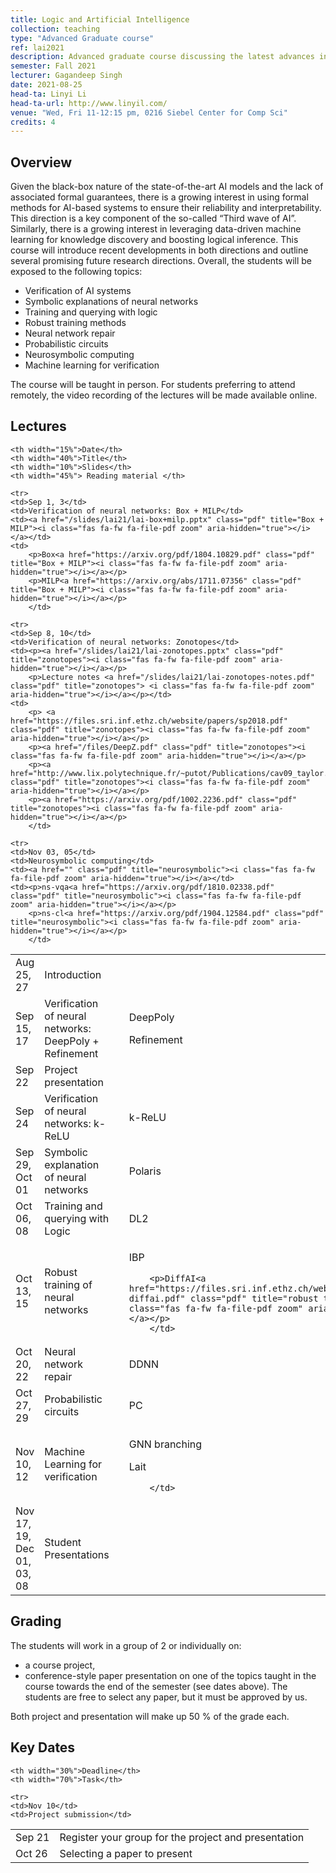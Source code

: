 ```yaml
---
title: Logic and Artificial Intelligence
collection: teaching
type: "Advanced Graduate course"
ref: lai2021
description: Advanced graduate course discussing the latest advances in combining logical reasoning with traditional data-driven methods.
semester: Fall 2021
lecturer: Gagandeep Singh
date: 2021-08-25 
head-ta: Linyi Li 
head-ta-url: http://www.linyil.com/
venue: "Wed, Fri 11-12:15 pm, 0216 Siebel Center for Comp Sci"
credits: 4
---
```


<h2>Overview</h2>

<p>
  Given the black-box nature of the state-of-the-art AI models and the lack of associated formal guarantees, there is a growing interest in using formal methods for AI-based systems to ensure their reliability and interpretability. 
  This direction is a key component of the so-called “Third wave of AI”. Similarly, there is a growing interest in leveraging data-driven machine learning for knowledge discovery and boosting logical inference. 
  This course will introduce recent developments in both directions and outline several promising future research directions. Overall, the students will be exposed to the following topics:
</p>


<ul>

<li>Verification of AI systems</li>
<li>Symbolic explanations of neural networks</li>
<li>Training and querying with logic</li>
<li>Robust training methods</li>
  <li>Neural network repair</li>
	<li>Probabilistic circuits</li>
<li>Neurosymbolic computing </li>
<li>Machine learning for verification</li>


</ul>
The course will be taught in person. For students preferring to attend remotely, the video recording of the lectures will be made available online. 

<h2 id="lectures">Lectures</h2>
<table centering border="0" width="100%" cellspacing="0" cellpadding="0">

	<th width="15%">Date</th>
	<th width="40%">Title</th>
	<th width="10%">Slides</th>
	<th width="45%"> Reading material </th>

<tr>
	<td>Aug 25, 27</td>
	<td>Introduction</td>  
	<td><a href="/slides/lai21/lai-intro.pptx" class="pdf" title="intro"><i class="fas fa-fw fa-file-pdf zoom" aria-hidden="true"></i></a></td>  
	<td></td>
</tr>
	
	<tr>
	<td>Sep 1, 3</td>
	<td>Verification of neural networks: Box + MILP</td>  
	<td><a href="/slides/lai21/lai-box+milp.pptx" class="pdf" title="Box + MILP"><i class="fas fa-fw fa-file-pdf zoom" aria-hidden="true"></i></a></td>  
	<td>
		<p>Box<a href="https://arxiv.org/pdf/1804.10829.pdf" class="pdf" title="Box + MILP"><i class="fas fa-fw fa-file-pdf zoom" aria-hidden="true"></i></a></p>
		<p>MILP<a href="https://arxiv.org/abs/1711.07356" class="pdf" title="Box + MILP"><i class="fas fa-fw fa-file-pdf zoom" aria-hidden="true"></i></a></p>
		</td>  
</tr>
	
	<tr>
	<td>Sep 8, 10</td>
	<td>Verification of neural networks: Zonotopes</td>  
	<td><p><a href="/slides/lai21/lai-zonotopes.pptx" class="pdf" title="zonotopes"><i class="fas fa-fw fa-file-pdf zoom" aria-hidden="true"></i></a></p>
		<p>Lecture notes <a href="/slides/lai21/lai-zonotopes-notes.pdf" class="pdf" title="zonotopes"> <i class="fas fa-fw fa-file-pdf zoom" aria-hidden="true"></i></a></p></td>  
	<td>
		<p> <a href="https://files.sri.inf.ethz.ch/website/papers/sp2018.pdf" class="pdf" title="zonotopes"><i class="fas fa-fw fa-file-pdf zoom" aria-hidden="true"></i></a></p>
		<p><a href="/files/DeepZ.pdf" class="pdf" title="zonotopes"><i class="fas fa-fw fa-file-pdf zoom" aria-hidden="true"></i></a></p>
		<p><a href="http://www.lix.polytechnique.fr/~putot/Publications/cav09_taylor.pdf" class="pdf" title="zonotopes"><i class="fas fa-fw fa-file-pdf zoom" aria-hidden="true"></i></a></p>
		<p><a href="https://arxiv.org/pdf/1002.2236.pdf" class="pdf" title="zonotopes"><i class="fas fa-fw fa-file-pdf zoom" aria-hidden="true"></i></a></p>
		</td>
</tr>
	<tr>
	<td>Sep 15, 17</td>
	<td> Verification of neural networks: DeepPoly + Refinement</td>  
	<td><a href="/slides/lai21/lai-deeppoly.pptx" class="pdf" title="DeepPoly"><i class="fas fa-fw fa-file-pdf zoom" aria-hidden="true"></i></a></td>  
	<td><p>DeepPoly<a href="/files/DeepPoly.pdf" class="pdf" title="Deeppoly"><i class="fas fa-fw fa-file-pdf zoom" aria-hidden="true"></i></a></p>
		<p>Refinement<a href="/files/RefineZono.pdf" class="pdf" title="Refinement"><i class="fas fa-fw fa-file-pdf zoom" aria-hidden="true"></i></a></p>
		</td>
</tr>
	<tr>
	<td>Sep 22</td>
	<td>Project presentation</td>  
	<td><a href="" class="pdf" title="intro"><i class="fas fa-fw fa-file-pdf zoom" aria-hidden="true"></i></a></td>  
	<td></td>
</tr>
	<tr>
	<td>Sep 24</td>
	<td>Verification of neural networks: k-ReLU</td>  
	<td><a href="" class="pdf" title="krelu"><i class="fas fa-fw fa-file-pdf zoom" aria-hidden="true"></i></a></td>  
	<td><p>k-ReLU<a href="/files/neurips19_krelu.pdf" class="pdf" title="krelu"><i class="fas fa-fw fa-file-pdf zoom" aria-hidden="true"></i></a></p></td>
</tr>
	<tr>
	<td>Sep 29, Oct 01</td>
	<td>Symbolic explanation of neural networks</td>  
	<td><a href="" class="pdf" title="symex"><i class="fas fa-fw fa-file-pdf zoom" aria-hidden="true"></i></a></td>  
	<td><p>Polaris<a href="https://arxiv.org/pdf/1802.07384.pdf" class="pdf" title="symex"><i class="fas fa-fw fa-file-pdf zoom" aria-hidden="true"></i></a></p></td>
</tr>
	<tr>
	<td>Oct 06, 08</td>
	<td>Training and querying with Logic</td>  
	<td><a href="" class="pdf" title="dl2"><i class="fas fa-fw fa-file-pdf zoom" aria-hidden="true"></i></a></td>  
	<td><p>DL2<a href="http://proceedings.mlr.press/v97/fischer19a/fischer19a.pdf" class="pdf" title="dl2"><i class="fas fa-fw fa-file-pdf zoom" aria-hidden="true"></i></a></p></td>
</tr>
	<tr>
	<td>Oct 13, 15</td>
	<td>Robust training of neural networks</td>  
	<td><a href="" class="pdf" title="robust training"><i class="fas fa-fw fa-file-pdf zoom" aria-hidden="true"></i></a></td>  
	<td>
		<p>IBP<a href="https://arxiv.org/pdf/1810.12715.pdf" class="pdf" title="robust training"><i class="fas fa-fw fa-file-pdf zoom" aria-hidden="true"></i></a></p>
		
		<p>DiffAI<a href="https://files.sri.inf.ethz.ch/website/papers/icml18-diffai.pdf" class="pdf" title="robust training"><i class="fas fa-fw fa-file-pdf zoom" aria-hidden="true"></i></a></p>
		</td>
</tr>
	<tr>
	<td>Oct 20, 22</td>
	<td>Neural network repair</td>  
	<td><a href="" class="pdf" title="repair"><i class="fas fa-fw fa-file-pdf zoom" aria-hidden="true"></i></a></td>  
	<td>
		<p>DDNN<a href="https://arxiv.org/pdf/2104.04413.pdf" class="pdf" title="repair"><i class="fas fa-fw fa-file-pdf zoom" aria-hidden="true"></i></a></p>
		</td>
</tr>
	<tr>
	<td>Oct 27, 29</td>
	<td>Probabilistic circuits</td>  
	<td><a href="" class="pdf" title="circuits"><i class="fas fa-fw fa-file-pdf zoom" aria-hidden="true"></i></a></td>  
	<td><p>PC<a href="http://starai.cs.ucla.edu/papers/ProbCirc20.pdf" class="pdf" title="repair"><i class="fas fa-fw fa-file-pdf zoom" aria-hidden="true"></i></a></p>
		</td>
</tr>
	
	<tr>
	<td>Nov 03, 05</td>
	<td>Neurosymbolic computing</td>  
	<td><a href="" class="pdf" title="neurosymbolic"><i class="fas fa-fw fa-file-pdf zoom" aria-hidden="true"></i></a></td>  
	<td><p>ns-vqa<a href="https://arxiv.org/pdf/1810.02338.pdf" class="pdf" title="neurosymbolic"><i class="fas fa-fw fa-file-pdf zoom" aria-hidden="true"></i></a></p>
		<p>ns-cl<a href="https://arxiv.org/pdf/1904.12584.pdf" class="pdf" title="neurosymbolic"><i class="fas fa-fw fa-file-pdf zoom" aria-hidden="true"></i></a></p>
		</td>
</tr>
	<tr>
	<td>Nov 10, 12</td>
	<td>Machine Learning for verification</td>  
	<td><a href="" class="pdf" title="mlv"><i class="fas fa-fw fa-file-pdf zoom" aria-hidden="true"></i></a></td>  
	<td>
		<p>GNN branching<a href="https://arxiv.org/pdf/1912.01329.pdf" class="pdf" title="mlv"><i class="fas fa-fw fa-file-pdf zoom" aria-hidden="true"></i></a></p>
		<p>Lait<a href="https://files.sri.inf.ethz.ch/website/papers/pldi20-lait.pdf" class="pdf" title="mlv"><i class="fas fa-fw fa-file-pdf zoom" aria-hidden="true"></i></a></p>
		
		</td>
</tr>
	<tr>
	<td>Nov 17, 19, Dec 01, 03, 08</td>
	<td>Student Presentations</td>  
	<td><a href="" class="pdf" title="intro"><i class="fas fa-fw fa-file-pdf zoom" aria-hidden="true"></i></a></td>  
	<td></td>
</tr>
	
  </table>
  
  
<h2 id="grading">Grading</h2>

The students will work in a group of 2 or individually on:
<ul>
	<li> a course project, </li>
	<li> conference-style paper presentation on one of the topics taught in the course towards the end of the semester (see dates above). The students are free to select any paper, but it must be approved by us.</li>
	</ul>

Both project and presentation will make up 50 % of the grade each. 

<h2 id="timeline"> Key Dates </h2>

<table centering border="0" width="100%" cellspacing="0" cellpadding="0">

	<th width="30%">Deadline</th>
	<th width="70%">Task</th>

<tr>
	<td>Sep 21</td>
	<td>Register your group for the project and presentation</td>  
</tr>
	<tr>
	<td>Oct 26</td>
	<td>Selecting a paper to present</td>  
</tr>
	
	<tr>
	<td>Nov 10</td>
	<td>Project submission</td>  
	
</tr>
	</table>
